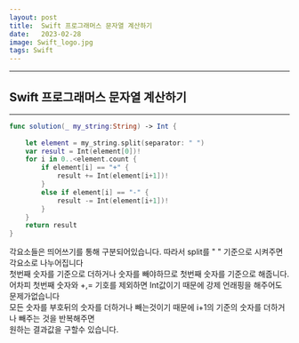 ```yaml
---
layout: post
title:  Swift 프로그래머스 문자열 계산하기
date:   2023-02-28
image: Swift_logo.jpg
tags: Swift
---
```


---
## Swift 프로그래머스 문자열 계산하기
---

```swift
func solution(_ my_string:String) -> Int {
    
    let element = my_string.split(separator: " ")
    var result = Int(element[0])!
    for i in 0..<element.count {
        if element[i] == "+" {
            result += Int(element[i+1])!
        }
        else if element[i] == "-" {
            result -= Int(element[i+1])!
        }
    }
    return result
}
```

각요소들은 띄어쓰기를 통해 구분되어있습니다. 따라서 split를 " " 기준으로 시켜주면 각요소로 나누어집니다 <br>
첫번째 숫자를 기준으로 더하거나 숫자를 빼야하므로 첫번째 숫자를 기준으로 해줍니다.<br>
어차피 첫번째 숫자와 +,= 기호를 제외하면 Int값이기 때문에 강제 언래핑을 해주어도 문제가없습니다<br>
모든 숫자를 부호뒤의 숫자를 더하거나 빼는것이기 때문에 i+1의 기준의 숫자를 더하거나 빼주는 것을 반복해주면 <br>
원하는 결과값을 구할수 있습니다.